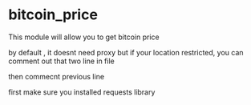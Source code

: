 # bitcoin_price


This module will allow you to get bitcoin price

by default , it doesnt need proxy but if your location restricted, you can comment out that two line in file

then commecnt previous line

first make sure you installed requests library

